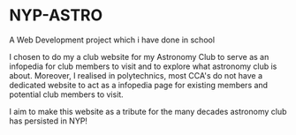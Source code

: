 # NYP-ASTRO
A Web Development project which i have done in school

I chosen to do my a club website for my Astronomy Club to serve as an infopedia for club members to visit and to explore what astronomy club is about. 
Moreover, I realised in polytechnics, most CCA's do not have a dedicated website to act as a infopedia page for existing members and potential club members to visit.

I aim to make this website as a tribute for the many decades astronomy club has persisted in NYP!
